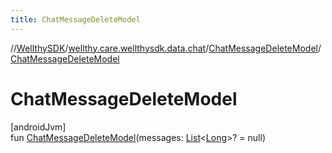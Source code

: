 ```yaml
---
title: ChatMessageDeleteModel
---
```

//[WellthySDK](../../../index.html)/[wellthy.care.wellthysdk.data.chat](../index.html)/[ChatMessageDeleteModel](index.html)/[ChatMessageDeleteModel](-chat-message-delete-model.html)



# ChatMessageDeleteModel



[androidJvm]\
fun [ChatMessageDeleteModel](-chat-message-delete-model.html)(messages: [List](https://kotlinlang.org/api/latest/jvm/stdlib/kotlin.collections/-list/index.html)&lt;[Long](https://kotlinlang.org/api/latest/jvm/stdlib/kotlin/-long/index.html)&gt;? = null)




